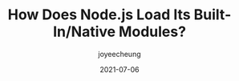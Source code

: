 ---
author: joyeecheung
date: 2021-07-06
permalink: false
tags:
  - javascript
  - nodejs
  - modules
target_url: https://joyeecheung.github.io/blog/2021/07/06/how-does-node-js-load-its-builtins-native-modules/
title: How Does Node.js Load Its Built-In/Native Modules?
---